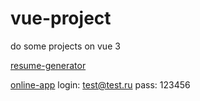 # vue-project
do some projects on vue 3

[resume-generator](https://vue-course1-efb4d.web.app)

[online-app](https://vue-online-app-5e315.web.app) login: test@test.ru pass: 123456
